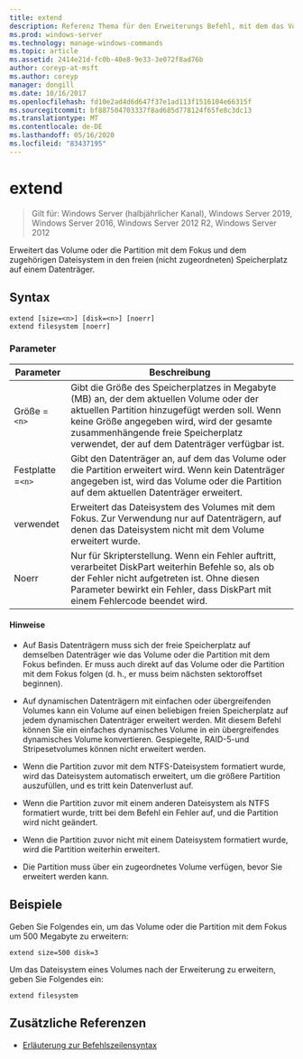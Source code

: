 ```yaml
---
title: extend
description: Referenz Thema für den Erweiterungs Befehl, mit dem das Volume oder die Partition mit dem Fokus und dem zugehörigen Dateisystem auf freien (nicht zugeordneten) Speicherplatz auf einem Datenträger erweitert wird.
ms.prod: windows-server
ms.technology: manage-windows-commands
ms.topic: article
ms.assetid: 2414e21d-fc0b-40e8-9e33-3e072f8ad76b
author: coreyp-at-msft
ms.author: coreyp
manager: dongill
ms.date: 10/16/2017
ms.openlocfilehash: fd10e2ad4d6d647f37e1ad113f1516104e66315f
ms.sourcegitcommit: bf887504703337f8ad685d778124f65fe8c3dc13
ms.translationtype: MT
ms.contentlocale: de-DE
ms.lasthandoff: 05/16/2020
ms.locfileid: "83437195"
---
```

# <a name="extend"></a>extend

> Gilt für: Windows Server (halbjährlicher Kanal), Windows Server 2019, Windows Server 2016, Windows Server 2012 R2, Windows Server 2012

Erweitert das Volume oder die Partition mit dem Fokus und dem zugehörigen Dateisystem in den freien (nicht zugeordneten) Speicherplatz auf einem Datenträger.

## <a name="syntax"></a>Syntax

```
extend [size=<n>] [disk=<n>] [noerr]
extend filesystem [noerr]
```

### <a name="parameters"></a>Parameter

| Parameter | Beschreibung |
| --------- | ----------- |
| Größe =`<n>` | Gibt die Größe des Speicherplatzes in Megabyte (MB) an, der dem aktuellen Volume oder der aktuellen Partition hinzugefügt werden soll. Wenn keine Größe angegeben wird, wird der gesamte zusammenhängende freie Speicherplatz verwendet, der auf dem Datenträger verfügbar ist. |
| Festplatte =`<n>` | Gibt den Datenträger an, auf dem das Volume oder die Partition erweitert wird. Wenn kein Datenträger angegeben ist, wird das Volume oder die Partition auf dem aktuellen Datenträger erweitert. |
| verwendet | Erweitert das Dateisystem des Volumes mit dem Fokus. Zur Verwendung nur auf Datenträgern, auf denen das Dateisystem nicht mit dem Volume erweitert wurde. |
| Noerr | Nur für Skripterstellung. Wenn ein Fehler auftritt, verarbeitet DiskPart weiterhin Befehle so, als ob der Fehler nicht aufgetreten ist. Ohne diesen Parameter bewirkt ein Fehler, dass DiskPart mit einem Fehlercode beendet wird. |

#### <a name="remarks"></a>Hinweise

- Auf Basis Datenträgern muss sich der freie Speicherplatz auf demselben Datenträger wie das Volume oder die Partition mit dem Fokus befinden. Er muss auch direkt auf das Volume oder die Partition mit dem Fokus folgen (d. h., er muss beim nächsten sektoroffset beginnen).

- Auf dynamischen Datenträgern mit einfachen oder übergreifenden Volumes kann ein Volume auf einen beliebigen freien Speicherplatz auf jedem dynamischen Datenträger erweitert werden. Mit diesem Befehl können Sie ein einfaches dynamisches Volume in ein übergreifendes dynamisches Volume konvertieren. Gespiegelte, RAID-5-und Stripesetvolumes können nicht erweitert werden.

- Wenn die Partition zuvor mit dem NTFS-Dateisystem formatiert wurde, wird das Dateisystem automatisch erweitert, um die größere Partition auszufüllen, und es tritt kein Datenverlust auf.

- Wenn die Partition zuvor mit einem anderen Dateisystem als NTFS formatiert wurde, tritt bei dem Befehl ein Fehler auf, und die Partition wird nicht geändert.

- Wenn die Partition zuvor nicht mit einem Dateisystem formatiert wurde, wird die Partition weiterhin erweitert.

- Die Partition muss über ein zugeordnetes Volume verfügen, bevor Sie erweitert werden kann.

## <a name="examples"></a>Beispiele

Geben Sie Folgendes ein, um das Volume oder die Partition mit dem Fokus um 500 Megabyte zu erweitern:

```
extend size=500 disk=3
```

Um das Dateisystem eines Volumes nach der Erweiterung zu erweitern, geben Sie Folgendes ein:

```
extend filesystem
```

## <a name="additional-references"></a>Zusätzliche Referenzen

- [Erläuterung zur Befehlszeilensyntax](command-line-syntax-key.md)
